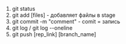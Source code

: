 1. git status
2. git add [files] - добавляет файлы в stage
3. git commit -m "comment" - comit = запись
4. git log / git log --oneline
5. git push [rep_link] [branch_name]